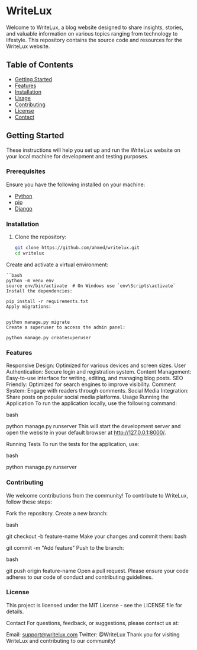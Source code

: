 # WriteLux

Welcome to WriteLux, a blog website designed to share insights, stories, and valuable information on various topics ranging from technology to lifestyle. This repository contains the source code and resources for the WriteLux website.

## Table of Contents

- [Getting Started](#getting-started)
- [Features](#features)
- [Installation](#installation)
- [Usage](#usage)
- [Contributing](#contributing)
- [License](#license)
- [Contact](#contact)

## Getting Started

These instructions will help you set up and run the WriteLux website on your local machine for development and testing purposes.

### Prerequisites

Ensure you have the following installed on your machine:

- [Python](https://www.python.org/downloads/)
- [pip](https://pip.pypa.io/en/stable/installation/)
- [Django](https://www.djangoproject.com/)

### Installation

1. Clone the repository:
   ```bash
   git clone https://github.com/ahmed/writelux.git
   cd writelux

Create and activate a virtual environment:

    ``bash
    python -m venv env
    source env/bin/activate  # On Windows use `env\Scripts\activate`
    Install the dependencies:

    pip install -r requirements.txt
    Apply migrations:


    python manage.py migrate
    Create a superuser to access the admin panel:

    python manage.py createsuperuser

### Features

Responsive Design: Optimized for various devices and screen sizes.
User Authentication: Secure login and registration system.
Content Management: Easy-to-use interface for writing, editing, and managing blog posts.
SEO Friendly: Optimized for search engines to improve visibility.
Comment System: Engage with readers through comments.
Social Media Integration: Share posts on popular social media platforms.
Usage
Running the Application
To run the application locally, use the following command:

bash

python manage.py runserver
This will start the development server and open the website in your default browser at http://127.0.0.1:8000/.

Running Tests
To run the tests for the application, use:

bash

python manage.py runserver

### Contributing
We welcome contributions from the community! To contribute to WriteLux, follow these steps:

Fork the repository.
Create a new branch:

bash

git checkout -b feature-name
Make your changes and commit them:
bash

git commit -m "Add feature"
Push to the branch:

bash

git push origin feature-name
Open a pull request.
Please ensure your code adheres to our code of conduct and contributing guidelines.

### License
This project is licensed under the MIT License - see the LICENSE file for details.

Contact
For questions, feedback, or suggestions, please contact us at:

Email: support@writelux.com
Twitter: @WriteLux
Thank you for visiting WriteLux and contributing to our community!
